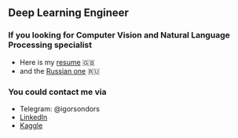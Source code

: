 ## Deep Learning Engineer

### If you looking for Computer Vision and Natural Language Processing specialist

- Here is my [resume](https://drive.google.com/file/d/1tXmAnqpI5s_atqpu1lXDxUDgM9HKwEt8/view?usp=sharing) :uk:
- and the [Russian one](https://drive.google.com/file/d/1pd9cVP2j5RE0M3VrZxJRrIBQpffujLlw/view?usp=sharing) :ru: 

### You could contact me via

- Telegram: @igorsondors
- [LinkedIn](https://www.linkedin.com/in/igor-sondors-06ba07b7/)
- [Kaggle](https://www.kaggle.com/igorsondors)

<!--
**IgorSondors/IgorSondors** is a ✨ _special_ ✨ repository because its `README.md` (this file) appears on your GitHub profile.




- 🔭 
- 🌱 
- 👯 
- 💬 
- 📫 
- 😄 
- ⚡ 
👋
:heavy_dollar_sign:
-->

